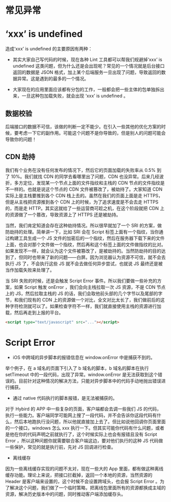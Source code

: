 # 常见异常

# ‘xxx’ is undefined

造成‘xxx’ is undefined 的主要原因有两种：

- 其实大家自己写代码的时候，现在各种 Lint 工具都可以帮我们规避掉‘xxx’ is undefined 这类问题，但为什么还是会出现呢？常见的一个情况就是后台接口返回的数据是 JSON 格式，加上某个后端服务一旦出现了问题，导致返回的数据异常。这是遇到的最多的一个情况。

- 大家现在的应用里面应该都有分包的工作，一般都会把一些主体的包单独拆出来，一旦这种包加载失败，就会出现 ‘xxx’ is undefined 。

## 数据校验

后端接口的数据不可信，该做的判断一定不能少。在引入一些其他的优化方案的时候，要考虑一下它的副作用。可能这个问题不是你导致的，但是别人的问题可能会导致你的问题！

## CDN 劫持

我们有个业务在没有任何发布的情况下，然后它的页面加载的失败率从 0.5% 到了 10%。我们就找 CDN 的同学去看哪里出了问题，CDN 也没异常。后来几经波折，多方定位，发现某一个节点上面的文件指纹和主栈的 CDN 节点的文件指纹是不一样的。也就是说这个节点的 CDN 文件被篡改了，被劫持了。大家知道 CDN 实际上是主栈要推到各个 CDN 栈上去的。虽然在我们的页面上面是走 HTTPS，但是从主栈把资源推到各个 CDN 上的时候，为了追求速度是不会去走 HTTPS 的，而是走 HTTP。其实这就给了一些运营商可趁之机，在这个阶段就把 CDN 上的资源做了一个篡改，导致资源上了 HTTPS 还是被劫持。

当然，我们肯定知道会存在这种劫持情况。所以很早就加了一个 SRI 的方案，做防劫持的处理。简单讲一下，比如 SRI 会在 Script 标签上面有一个指纹，当你通过构建工具生成一个 JS 文件的加密后的一个指纹，然后在服务器下载下来的文件上面，也会对那个文件做一个指纹，然后再和这个标签上面的文件做指纹的比对。如果发现不一样，就会认为这个文件被篡改了，是被劫持的。当然防劫持的目的达到了，但同时也带来了新的问题——白屏。因为浏览器认为资源不可信，就不会去执行 JS 了，不会执行这些 JS 就不会去做任何异步尝试，也就说 JS 最终还是被当作加载失败来处理了。

当 SRI 失败的时候，还是会触发 Script Error 事件。所以我们要做一些补充的方案，如果 Script 触发 onError ，我们会向主栈拉取一次 JS 资源，不是 CDN 节点上的 JS，然后拉取主栈的 JS 的话，我们会取他前头部的几个字节以及尾部的字节，和我们现有的 CDN 上的资源做一个对比，全文对比太长了，我们做前后的这种字符检测就可以了。如果检查字符不一样，我们就直接使用主栈的资源进行加载，然后再走到上报的平台。

```html
<script type="text/javascript" src="..."></script>
```

# Script Error

- iOS 中跨域的异步脚本的报错信息在 window.onError 中是捕获不到的。

举个例子，在 a 域名的页面下引入了 b 域名的脚本，b 域名的脚本在执行 setTimeout 中的一段代码，出现了异常。window.onError 是无法获取到这个错误的。目前针对这种情况的解决方法，只能对异步脚本中的代码手动地抛出错误进行捕获。

- 通过 native 代码执行的脚本报错，是无法被捕获的。

对于 Hybird 的 APP 中一些复杂的页面，客户端都会去调一些我们 JS 的代码，执行一些能力。客户端同学可能网上搜了一段代码，并不会告诉你这段代码有什么，然后本地跑执行没问题，所以他就直接加上去了。但比如说他回调你页面里面的一个接口，windows 怎么 xxx 执行一下。但其实可能你代码有什么问题，或者是他在你的代码声明之前就执行了，这个时候实际上也会有报错且没有 Script Error ，所以这种问题你就需要联合客户端这边，要对他们执行的这种 JS 代码做一些保护，常见的就是执行前，先对 JS 回调进行检查。

- 离线缓存

因为一些离线缓存实现的问题不太对，现在一些大的 App 里面，都有做这种离线缓存功能。理论上来说，把接口拦截掉，返回一个本地的资源，当然资源的 Header 是客户端来设置的，这个时候不会设置跨域头，也会报 Script Error 。为了解决这个问题，我们做了一个临时策略，把离线包里面所有的资源都换成主域的资源，解决历史版本中的问题，同时推动客户端添加缓存头。
